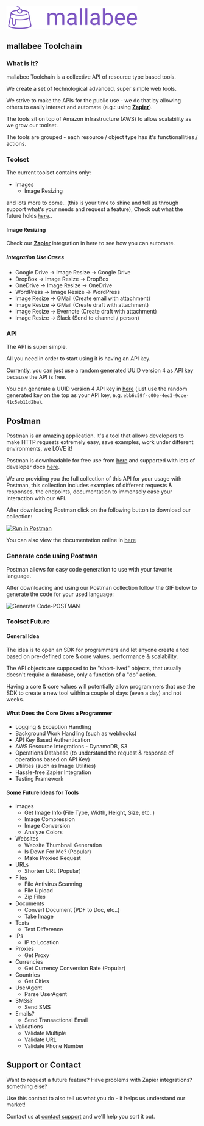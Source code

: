 <script src="//code.tidio.co/ozbdrimnhdmec3oucu580m1ut2acp6i1.js" async></script>

![Logo](mallabee-logo.png)

## mallabee Toolchain

### What is it?

mallabee Toolchain is a collective API of resource type based tools.

We create a set of technological advanced, super simple web tools.

We strive to make the APIs for the public use - we do that by allowing others to easily interact and automate (e.g.: using [**Zapier**](https://zapier.com/developer/public-invite/110808/ab56aed0459357f3c7aaee1149fedcbd/)).

The tools sit on top of Amazon infrastructure (AWS) to allow scalability as we grow our toolset.

The tools are grouped - each resource / object type has it's functionallities / actions.

### Toolset

The current toolset contains only:

- Images
  - Image Resizing

and lots more to come.. (this is your time to shine and tell us through support what's your needs and request a feature), Check out what the future holds [`here`](#future)..

#### Image Resizing

Check our [**Zapier**](https://zapier.com/developer/public-invite/110808/ab56aed0459357f3c7aaee1149fedcbd/) integration in here to see how you can automate.

##### Integration Use Cases
- Google Drive -> Image Resize -> Google Drive
- DropBox -> Image Resize -> DropBox
- OneDrive -> Image Resize -> OneDrive
- WordPress -> Image Resize -> WordPress
- Image Resize -> GMail (Create email with attachment)
- Image Resize -> GMail (Create draft with attachment)
- Image Resize -> Evernote (Create draft with attachment)
- Image Resize -> Slack (Send to channel / person)

### API

The API is super simple.

All you need in order to start using it is having an API key.

Currently, you can just use a random generated UUID version 4 as API key because the API is free.

You can generate a UUID version 4 API key in [here](https://www.uuidgenerator.net/) (just use the random generated key on the top as your API key, e.g. `ebb6c59f-c00e-4ec3-9cce-41c5eb11d2ba`).

## Postman
<a name="using-postman"> </a>

Postman is an amazing application. It's a tool that allows developers to make HTTP requests extremely easy, save examples, work under different environments, we LOVE it!

Postman is downloadable for free use from [here](https://www.getpostman.com/) and supported with lots of developer docs [here](https://www.getpostman.com/docs/).

We are providing you the full collection of this API for your usage with Postman, this collection includes examples of different requests & responses, the endpoints, documentation to immensely ease your interaction with our API.

After downloading Postman click on the following button to download our collection:

[![Run in Postman](https://run.pstmn.io/button.svg)](https://www.getpostman.com/collections/024261330e9ef06d3789)

You can also view the documentation online in [here](https://documenter.getpostman.com/view/2329721/T1DmCdd4?version=latest)

### Generate code using Postman

Postman allows for easy code generation to use with your favorite language.

After downloading and using our Postman collection follow the GIF below to generate the code for your used language:

![Generate Code-POSTMAN](https://cdn.greeninvoice.co.il/files/ugc/8/c/7/8c7ea6c7af9046e2987ec70ab6e54dcd.gif)


### <a name="future">Toolset Future</a>

#### General Idea

The idea is to open an SDK for programmers and let anyone create a tool based on pre-defined core & core values, performance & scalability.

The API objects are supposed to be "short-lived" objects, that usually doesn't require a database, only a function of a "do" action.

Having a core & core values will potentially allow programmers that use the SDK to create a new tool within a couple of days (even a day) and not weeks.

#### What Does the Core Gives a Programmer

- Logging & Exception Handling
- Background Work Handling (such as webhooks)
- API Key Based Authentication
- AWS Resource Integrations - DynamoDB, S3
- Operations Database (to understand the request & response of operations based on API Key)
- Utilities (such as Image Utilities)
- Hassle-free Zapier Integration
- Testing Framework

#### Some Future Ideas for Tools

- Images
  - Get Image Info (File Type, Width, Height, Size, etc..)
  - Image Compression
  - Image Conversion
  - Analyze Colors
- Websites
  - Website Thumbnail Generation
  - Is Down For Me? (Popular)
  - Make Proxied Request
- URLs
  - Shorten URL (Popular)
- Files
  - File Antivirus Scanning
  - File Upload
  - Zip Files
- Documents
  - Convert Document (PDF to Doc, etc..)
  - Take Image
- Texts
  - Text Difference
- IPs
  - IP to Location
- Proxies
  - Get Proxy
- Currencies
  - Get Currency Conversion Rate (Popular)
- Countries
  - Get Cities
- UserAgent
  - Parse UserAgent
- SMSs?
  - Send SMS
- Emails?
  - Send Transactional Email
- Validations
  - Validate Multiple
  - Validate URL
  - Validate Phone Number

## Support or Contact

Want to request a future feature? Have problems with Zapier integrations? something else?

Use this contact to also tell us what you do - it helps us understand our market!

Contact us at [contact support](https://www.tidio.com/talk/ozbdrimnhdmec3oucu580m1ut2acp6i1) and we’ll help you sort it out.

